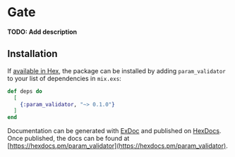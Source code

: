 # Gate

**TODO: Add description**

## Installation

If [available in Hex](https://hex.pm/docs/publish), the package can be installed
by adding `param_validator` to your list of dependencies in `mix.exs`:

```elixir
def deps do
  [
    {:param_validator, "~> 0.1.0"}
  ]
end
```

Documentation can be generated with [ExDoc](https://github.com/elixir-lang/ex_doc)
and published on [HexDocs](https://hexdocs.pm). Once published, the docs can
be found at [https://hexdocs.pm/param_validator](https://hexdocs.pm/param_validator).

